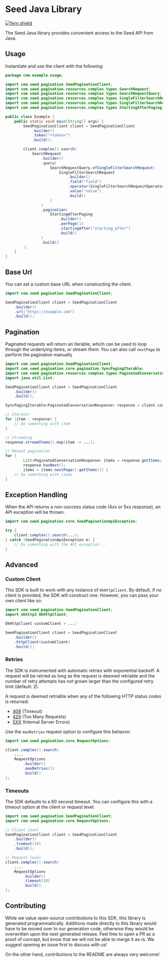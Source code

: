 # Seed Java Library

[![fern shield](https://img.shields.io/badge/%F0%9F%8C%BF-Built%20with%20Fern-brightgreen)](https://buildwithfern.com?utm_source=github&utm_medium=github&utm_campaign=readme&utm_source=Seed%2FJava)

The Seed Java library provides convenient access to the Seed API from Java.

## Usage

Instantiate and use the client with the following:

```java
package com.example.usage;

import com.seed.pagination.SeedPaginationClient;
import com.seed.pagination.resources.complex.types.SearchRequest;
import com.seed.pagination.resources.complex.types.SearchRequestQuery;
import com.seed.pagination.resources.complex.types.SingleFilterSearchRequest;
import com.seed.pagination.resources.complex.types.SingleFilterSearchRequestOperator;
import com.seed.pagination.resources.complex.types.StartingAfterPaging;

public class Example {
    public static void main(String[] args) {
        SeedPaginationClient client = SeedPaginationClient
            .builder()
            .token("<token>")
            .build();

        client.complex().search(
            SearchRequest
                .builder()
                .query(
                    SearchRequestQuery.ofSingleFilterSearchRequest(
                        SingleFilterSearchRequest
                            .builder()
                            .field("field")
                            .operator(SingleFilterSearchRequestOperator.EQUALS)
                            .value("value")
                            .build()
                    )
                )
                .pagination(
                    StartingAfterPaging
                        .builder()
                        .perPage(1)
                        .startingAfter("starting_after")
                        .build()
                )
                .build()
        );
    }
}
```

## Base Url

You can set a custom base URL when constructing the client.

```java
import com.seed.pagination.SeedPaginationClient;

SeedPaginationClient client = SeedPaginationClient
    .builder()
    .url("https://example.com")
    .build();
```

## Pagination

Paginated requests will return an Iterable<T>, which can be used to loop through the underlying items, or stream them. You can also call 
`nextPage` to perform the pagination manually

```java
import com.seed.pagination.SeedPaginationClient;
import com.seed.pagination.core.pagination.SyncPagingIterable;
import com.seed.pagination.resources.complex.types.PaginatedConversationResponse;
import java.util.List;

SeedPaginationClient client = SeedPaginationClient
    .builder()
    .build();

SyncPagingIterable<PaginatedConversationResponse> response = client.complex().search(...);

// Iterator
for (item : response) {
    // Do something with item
}

// Streaming
response.streamItems().map(item -> ...);

// Manual pagination
for (
        List<PaginatedConversationResponse> items = response.getItems;
        response.hasNext();
        items = items.nextPage().getItems()) {
    // Do something with items
}
```

## Exception Handling

When the API returns a non-success status code (4xx or 5xx response), an API exception will be thrown.

```java
import com.seed.pagination.core.SeedPaginationApiException;

try {
    client.complex().search(...);
} catch (SeedPaginationApiException e) {
    // Do something with the API exception...
}
```

## Advanced

### Custom Client

This SDK is built to work with any instance of `OkHttpClient`. By default, if no client is provided, the SDK will construct one. 
However, you can pass your own client like so:

```java
import com.seed.pagination.SeedPaginationClient;
import okhttp3.OkHttpClient;

OkHttpClient customClient = ...;

SeedPaginationClient client = SeedPaginationClient
    .builder()
    .httpClient(customClient)
    .build();
```

### Retries

The SDK is instrumented with automatic retries with exponential backoff. A request will be retried as long
as the request is deemed retriable and the number of retry attempts has not grown larger than the configured
retry limit (default: 2).

A request is deemed retriable when any of the following HTTP status codes is returned:

- [408](https://developer.mozilla.org/en-US/docs/Web/HTTP/Status/408) (Timeout)
- [429](https://developer.mozilla.org/en-US/docs/Web/HTTP/Status/429) (Too Many Requests)
- [5XX](https://developer.mozilla.org/en-US/docs/Web/HTTP/Status/500) (Internal Server Errors)

Use the `maxRetries` request option to configure this behavior.

```java
import com.seed.pagination.core.RequestOptions;

client.complex().search(
    ...,
    RequestOptions
        .builder()
        .maxRetries(1)
        .build()
);
```

### Timeouts

The SDK defaults to a 60 second timeout. You can configure this with a timeout option at the client or request level.

```java
import com.seed.pagination.SeedPaginationClient;
import com.seed.pagination.core.RequestOptions;

// Client level
SeedPaginationClient client = SeedPaginationClient
    .builder()
    .tiemout(10)
    .build();

// Request level
client.complex().search(
    ...,
    RequestOptions
        .builder()
        .timeout(10)
        .build()
);
```

## Contributing

While we value open-source contributions to this SDK, this library is generated programmatically.
Additions made directly to this library would have to be moved over to our generation code,
otherwise they would be overwritten upon the next generated release. Feel free to open a PR as
a proof of concept, but know that we will not be able to merge it as-is. We suggest opening
an issue first to discuss with us!

On the other hand, contributions to the README are always very welcome!